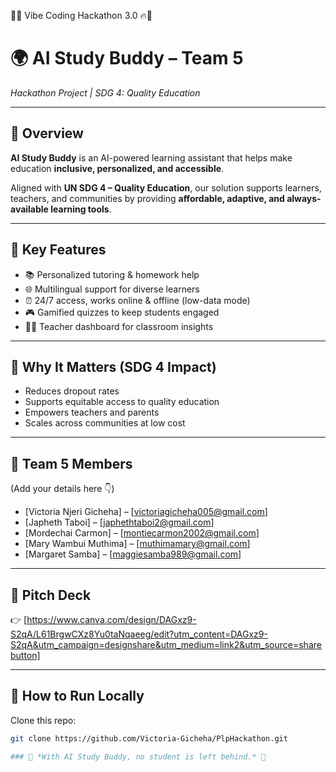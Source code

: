 🚨🔥 Vibe Coding Hackathon 3.0 🔥🚨

# 🌍 AI Study Buddy – Team 5  
*Hackathon Project | SDG 4: Quality Education*

---

## 📖 Overview  
**AI Study Buddy** is an AI-powered learning assistant that helps make education **inclusive, personalized, and accessible**.  

Aligned with **UN SDG 4 – Quality Education**, our solution supports learners, teachers, and communities by providing **affordable, adaptive, and always-available learning tools**.  

---

## 🚀 Key Features  
- 📚 Personalized tutoring & homework help  
- 🌐 Multilingual support for diverse learners  
- ⏰ 24/7 access, works online & offline (low-data mode)  
- 🎮 Gamified quizzes to keep students engaged  
- 👩‍🏫 Teacher dashboard for classroom insights  

---

## 🎯 Why It Matters (SDG 4 Impact)  
- Reduces dropout rates  
- Supports equitable access to quality education  
- Empowers teachers and parents  
- Scales across communities at low cost  

---

## 👥 Team 5 Members  
(Add your details here 👇)  
- [Victoria Njeri Gicheha] – [victoriagicheha005@gmail.com]  
- [Japheth Taboi] – [japhethtaboi2@gmail.com]  
- [Mordechai Carmon] – [montiecarmon2002@gmail.com]  
- [Mary Wambui Muthima] – [muthimamary@gmail.com]  
- [Margaret Samba] – [maggiesamba989@gmail.com]  

---

## 📸 Pitch Deck  
👉 [https://www.canva.com/design/DAGxz9-S2qA/L61BrgwCXz8Yu0taNqaeeg/edit?utm_content=DAGxz9-S2qA&utm_campaign=designshare&utm_medium=link2&utm_source=sharebutton]  

---

## 🚦 How to Run Locally  
Clone this repo:  
   ```bash
   git clone https://github.com/Victoria-Gicheha/PlpHackathon.git

### 🌟 *With AI Study Buddy, no student is left behind.* 🌟

